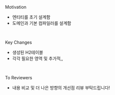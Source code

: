 Motivation

- 엔티티를 초기 설계함
- 도메인과 기본 컴파일러를 설계함

<br>

Key Changes

- 생성된 H2테이블
- 각각 필요한 영역 및 추가적,,

<br>


To Reviewers

- 내용 비교 및 더 나은 방향의 개선점 리뷰 부탁드립니다!
